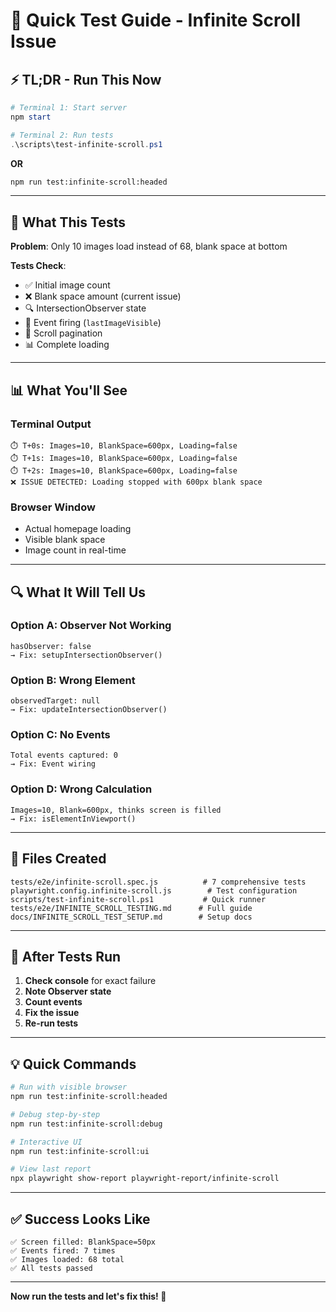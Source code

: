 # 🚀 Quick Test Guide - Infinite Scroll Issue

## ⚡ TL;DR - Run This Now

```powershell
# Terminal 1: Start server
npm start

# Terminal 2: Run tests
.\scripts\test-infinite-scroll.ps1
```

**OR**

```bash
npm run test:infinite-scroll:headed
```

---

## 🎯 What This Tests

**Problem**: Only 10 images load instead of 68, blank space at bottom

**Tests Check**:
- ✅ Initial image count
- ❌ Blank space amount (current issue)
- 🔍 IntersectionObserver state
- 📡 Event firing (`lastImageVisible`)
- 🔄 Scroll pagination
- 📊 Complete loading

---

## 📊 What You'll See

### Terminal Output
```
⏱️ T+0s: Images=10, BlankSpace=600px, Loading=false
⏱️ T+1s: Images=10, BlankSpace=600px, Loading=false
⏱️ T+2s: Images=10, BlankSpace=600px, Loading=false
❌ ISSUE DETECTED: Loading stopped with 600px blank space
```

### Browser Window
- Actual homepage loading
- Visible blank space
- Image count in real-time

---

## 🔍 What It Will Tell Us

### Option A: Observer Not Working
```
hasObserver: false
→ Fix: setupIntersectionObserver()
```

### Option B: Wrong Element
```
observedTarget: null
→ Fix: updateIntersectionObserver()
```

### Option C: No Events
```
Total events captured: 0
→ Fix: Event wiring
```

### Option D: Wrong Calculation
```
Images=10, Blank=600px, thinks screen is filled
→ Fix: isElementInViewport()
```

---

## 📁 Files Created

```
tests/e2e/infinite-scroll.spec.js          # 7 comprehensive tests
playwright.config.infinite-scroll.js        # Test configuration
scripts/test-infinite-scroll.ps1           # Quick runner
tests/e2e/INFINITE_SCROLL_TESTING.md      # Full guide
docs/INFINITE_SCROLL_TEST_SETUP.md        # Setup docs
```

---

## 🎯 After Tests Run

1. **Check console** for exact failure
2. **Note Observer state**
3. **Count events**
4. **Fix the issue**
5. **Re-run tests**

---

## 💡 Quick Commands

```bash
# Run with visible browser
npm run test:infinite-scroll:headed

# Debug step-by-step
npm run test:infinite-scroll:debug

# Interactive UI
npm run test:infinite-scroll:ui

# View last report
npx playwright show-report playwright-report/infinite-scroll
```

---

## ✅ Success Looks Like

```
✅ Screen filled: BlankSpace=50px
✅ Events fired: 7 times
✅ Images loaded: 68 total
✅ All tests passed
```

---

**Now run the tests and let's fix this! 🎉**

